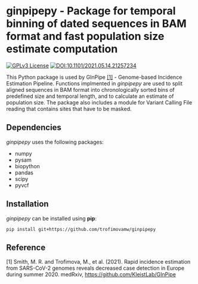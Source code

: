 # ginpipepy - Package for temporal binning of dated sequences in BAM format and fast population size estimate computation

[![GPLv3 License](https://img.shields.io/badge/License-GPL%20v3-yellow.svg)](https://opensource.org/licenses/)
[![DOI:10.1101/2021.05.14.21257234](http://img.shields.io/badge/DOI-10.1101/2021.05.14.21257234-blue.svg)](https://doi.org/10.1101/2021.05.14.21257234)

This Python package is used by GInPipe [[1]](#1) - Genome-based Incidence Estimation Pipeline. Functions implmented in *ginpipepy* are used to split aligned sequences in BAM format into chronologically sorted bins of predefined size and temporal length, and to calculate an estimate of population size. The package also includes a module for Variant Calling File reading that contains sites that have to be masked. 

## Dependencies

*ginpipepy* uses the following packages:

  - numpy
  - pysam
  - biopython
  - pandas
  - scipy
  - pyvcf

## Installation

*ginpipepy* can be installed using **pip**:

```
pip install git+https://github.com/trofimovamw/ginpipepy
```
 
## Reference
<a id="1">[1]</a> 
Smith, M. R. and Trofimova, M., et al. (2021). Rapid incidence estimation from SARS-CoV-2 genomes reveals decreased case detection in Europe during summer 2020. medRxiv, https://github.com/KleistLab/GInPipe

